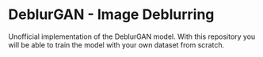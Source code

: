 # DeblurGAN - Image Deblurring
Unofficial implementation of the DeblurGAN model. With this repository you will be able to train the model with your own dataset from scratch.
